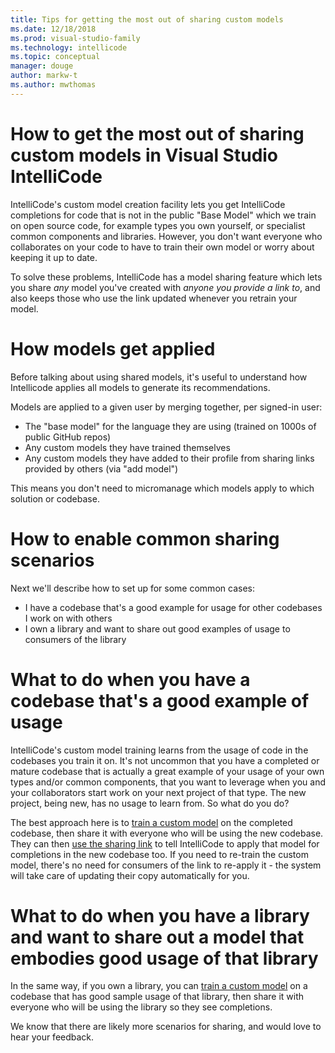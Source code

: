 ```yaml
---
title: Tips for getting the most out of sharing custom models
ms.date: 12/18/2018
ms.prod: visual-studio-family
ms.technology: intellicode
ms.topic: conceptual
manager: douge
author: markw-t
ms.author: mwthomas
---
```

# How to get the most out of sharing custom models in Visual Studio IntelliCode

IntelliCode's custom model creation facility lets you get IntelliCode completions for code that is not in the public "Base Model" which we train on open source code, for example types you own yourself, or specialist common components and libraries. However, you don't want everyone who collaborates on your code to have to train their own model or worry about keeping it up to date.

To solve these problems, IntelliCode has a model sharing feature which lets you share _any_ model you've created with _anyone you provide a link to_, and also keeps those who use the link updated whenever you retrain your model. 

# How models get applied 
Before talking about using shared models, it's useful to understand how Intellicode applies all models to generate its recommendations. 

Models are applied to a given user by merging together, per signed-in user:

- The "base model" for the language they are using (trained on 1000s of public GitHub repos)
- Any custom models they have trained themselves
- Any custom models they have added to their profile from sharing links provided by others (via "add model")

This means you don't need to micromanage which models apply to which solution or codebase.

# How to enable common sharing scenarios
Next we'll describe how to set up for some common cases:

- I have a codebase that's a good example for usage for other codebases I work on with others
- I own a library and want to share out good examples of usage to consumers of the library


# What to do when you have a codebase that's a good example of usage 
IntelliCode's custom model training learns from the usage of code in the codebases you train it on. It's not uncommon that you have a completed or mature codebase that is actually a great example of your usage of your own types and/or common components, that you want to leverage when you and your collaborators start work on your next project of that type. The new project, being new, has no usage to learn from. So what do you do?

The best approach here is to [train a custom model](visualstudio/intellicode/custom-model-faq/#q-how-do-i-train-a-model) on the completed codebase, then share it with everyone who will be using the new codebase. They can then [use the sharing link](visualstudio/intellicode/custom-model-faq#q-how-do-i-use-a-sharing-link-to-see-a-model-that-someone-else-shared-with-me) to tell IntelliCode to apply that model for completions in the new codebase too. If you need to re-train the custom model, there's no need for consumers of the link to re-apply it - the system will take care of updating their copy automatically for you.

# What to do when you have a library and want to share out a model that embodies good usage of that library
In the same way, if you own a library, you can [train a custom model](visualstudio/intellicode/custom-model-faq/#q-how-do-i-train-a-model) on a codebase that has good sample usage of that library, then share it with everyone who will be using the library so they see completions.

We know that there are likely more scenarios for sharing, and would love to hear your feedback.

